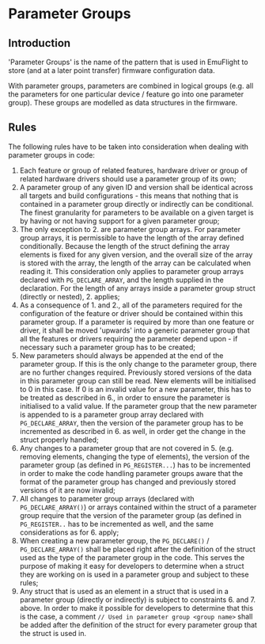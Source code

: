 # Parameter Groups

## Introduction
'Parameter Groups' is the name of the pattern that is used in EmuFlight to store (and at a later point transfer) firmware configuration data.

With parameter groups, parameters are combined in logical groups (e.g. all the parameters for one particular device / feature go into one parameter group). These groups are modelled as data structures in the firmware.

## Rules

The following rules have to be taken into consideration when dealing with parameter groups in code:

1. Each feature or group of related features, hardware driver or group of related hardware drivers should use a parameter group of its own;
2. A parameter group of any given ID and version shall be identical across all targets and build configurations - this means that nothing that is contained in a parameter group directly or indirectly can be conditional. The finest granularity for parameters to be available on a given target is by having or not having support for a given parameter group;
3. The only exception to 2. are parameter group arrays. For parameter group arrays, it is permissible to have the length of the array defined conditionally. Because the length of the struct defining the array elements is fixed for any given version, and the overall size of the array is stored with the array, the length of the array can be calculated when reading it. This consideration only applies to parameter group arrays declared with `PG_DECLARE_ARRAY`, and the length supplied in the declaration. For the length of any arrays inside a parameter group struct (directly or nested), 2. applies;
4. As a consequence of 1. and 2., all of the parameters required for the configuration of the feature or driver should be contained within this parameter group. If a parameter is required by more than one feature or driver, it shall be moved 'upwards' into a generic parameter group that all the features or drivers requiring the parameter depend upon - if necessary such a parameter group has to be created;
5. New parameters should always be appended at the end of the parameter group. If this is the only change to the parameter group, there are no further changes required. Previously stored versions of the data in this parameter group can still be read. New elements will be initialised to 0 in this case. If 0 is an invalid value for a new parameter, this has to be treated as described in 6., in order to ensure the parameter is initialised to a valid value. If the parameter group that the new parameter is appended to is a parameter group array declared with `PG_DECLARE_ARRAY`, then the version of the parameter group has to be incremented as described in 6. as well, in order get the change in the struct properly handled;
6. Any changes to a parameter group that are not covered in 5. (e.g. removing elements, changing the type of elements), the version of the parameter group (as defined in `PG_REGISTER...`) has to be incremented in order to make the code handling parameter groups aware that the format of the parameter group has changed and previously stored versions of it are now invalid;
7. All changes to parameter group arrays (declared with `PG_DECLARE_ARRAY()`) or arrays contained within the struct of a parameter group require that the version of the parameter group (as defined in `PG_REGISTER..` has to be incremented as well, and the same considerations as for 6. apply;
8. When creating a new parameter group, the `PG_DECLARE()` / `PG_DECLARE_ARRAY()` shall be placed right after the definition of the struct used as the type of the parameter group in the code. This serves the purpose of making it easy for developers to determine when a struct they are working on is used in a parameter group and subject to these rules;
9. Any struct that is used as an element in a struct that is used in a parameter group (directly or indirectly) is subject to constraints 6. and 7. above. In order to make it possible for developers to determine that this is the case, a comment `// Used in parameter group <group name>` shall be added after the definition of the struct for every parameter group that the struct is used in.
